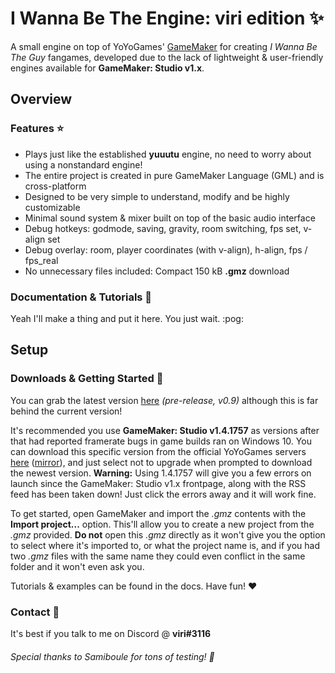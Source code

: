 # I Wanna Be The Engine: viri edition ✨

A small engine on top of YoYoGames' [GameMaker](https://www.yoyogames.com/gamemaker) for creating *I Wanna Be The Guy* fangames, developed due to the lack of lightweight & user-friendly engines available for  **GameMaker: Studio v1.x**.

## Overview
### Features ⭐

- Plays just like the established **yuuutu** engine, no need to worry about using a nonstandard engine!
- The entire project is created in pure GameMaker Language (GML) and is cross-platform
- Designed to be very simple to understand, modify and be highly customizable
- Minimal sound system & mixer built on top of the basic audio interface
- Debug hotkeys: godmode, saving, gravity, room switching, fps set, v-align set
- Debug overlay: room, player coordinates (with v-align), h-align, fps / fps_real
- No unnecessary files included: Compact 150 kB **.gmz** download

### Documentation & Tutorials 📖
Yeah I'll make a thing and put it here. You just wait. :pog:

## Setup
### Downloads & Getting Started 📰

You can grab the latest version
[here](https://github.com/notviri/iwbte-viri-edition/releases/download/v0.9/IWBTE.Viri.Edition.v0_9.gmz)
*(pre-release, v0.9)* although this is far behind the current version!
  
It's recommended you use **GameMaker: Studio v1.4.1757** as versions after that had reported framerate bugs in game builds ran on Windows 10. You can download this specific version from the official YoYoGames servers [here](http://store.yoyogames.com/downloads/gm-studio/GMStudio-Installer-1.4.1757.exe) ([mirror](https://mega.nz/#!Ayh2maAA!V9N_7ROqbfeyQ2_NQOqyiptjb9dp6j94EAsHEsPSyq0)), and just select not to upgrade when prompted to download the newest version. **Warning:** Using 1.4.1757 will give you a few errors on launch since the GameMaker: Studio v1.x frontpage, along with the RSS feed has been taken down! Just click the errors away and it will work fine.

To get started, open GameMaker and import the *.gmz* contents with the **Import project...** option. This'll allow you to create a new project from the *.gmz* provided.
**Do not** open this *.gmz* directly as it won't give you the option to select where it's imported to, or what the project name is, and if you had two *.gmz* files with the same name they could even conflict in the same folder and it won't even ask you.

Tutorials & examples can be found in the docs. Have fun! ❤

### Contact 💬

It's best if you talk to me on Discord @ **viri#3116**
  
  
###### Special thanks to Samiboule for tons of testing! 💖
